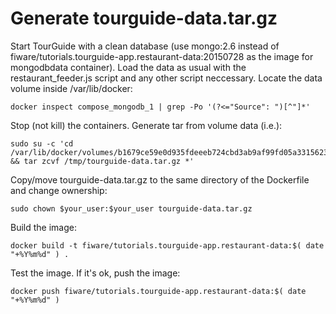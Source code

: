 # Generate tourguide-data.tar.gz

Start TourGuide with a clean database (use mongo:2.6 instead of fiware/tutorials.tourguide-app.restaurant-data:20150728 as the image for mongodbdata container).
Load the data as usual with the restaurant_feeder.js script and any other script neccessary.
Locate the data volume inside /var/lib/docker:
```
docker inspect compose_mongodb_1 | grep -Po '(?<="Source": ")[^"]*'
```
Stop (not kill) the containers.
Generate tar from volume data (i.e.):
```
sudo su -c 'cd /var/lib/docker/volumes/b1679ce59e0d935fdeeeb724cbd3ab9af99fd05a3315623f9c5554b7e168a4a3/_data && tar zcvf /tmp/tourguide-data.tar.gz *'
```
Copy/move tourguide-data.tar.gz to the same directory of the Dockerfile and change ownership:
```
sudo chown $your_user:$your_user tourguide-data.tar.gz
```
Build the image:
```
docker build -t fiware/tutorials.tourguide-app.restaurant-data:$( date "+%Y%m%d" ) .
```
Test the image. If it's ok, push the image:
```
docker push fiware/tutorials.tourguide-app.restaurant-data:$( date "+%Y%m%d" )
```
